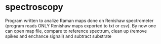 # spectroscopy
Program written to analize Raman maps done on Renishaw spectrometer (program reads ONLY Renishaw maps exported to txt or csv). 
By now one can open map file, compare to reference spectrum, clean up (remove spikes and enchance signall) and subtract substrate
